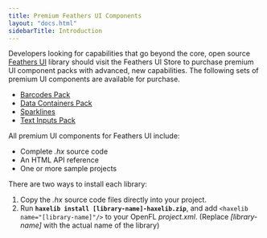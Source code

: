 ```yaml
---
title: Premium Feathers UI Components
layout: "docs.html"
sidebarTitle: Introduction
---
```


Developers looking for capabilities that go beyond the core, open source [Feathers UI](/) library should visit the Feathers UI Store to purchase premium UI component packs with advanced, new capabilities. The following sets of premium UI components are available for purchase.

- [Barcodes Pack](./barcodes-pack.md)
- [Data Containers Pack](./data-containers-pack.md)
- [Sparklines](./sparklines.md)
- [Text Inputs Pack](./text-inputs-pack.md)

All premium UI components for Feathers UI include:

- Complete _.hx_ source code
- An HTML API reference
- One or more sample projects

There are two ways to install each library:

1. Copy the _.hx_ source code files directly into your project.
2. Run **`haxelib install [library-name]-haxelib.zip`**, and add `<haxelib name="[library-name]"/>` to your OpenFL _project.xml_. (Replace _\[library-name\]_ with the actual name of the library)
